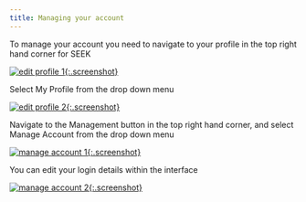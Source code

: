 ```yaml
---
title: Managing your account
---
```



To manage your account you need to navigate to your profile in the top right hand corner for SEEK

[![edit profile 1](/images/user-guide/edit_profile_1.png){:.screenshot}](/images/user-guide/edit_profile_1.png)

Select My Profile from the drop down menu

[![edit profile 2](/images/user-guide/edit_profile_2.png){:.screenshot}](/images/user-guide/edit_profile_2.png)

Navigate to the Management button in the top right hand corner, and select Manage Account from the drop down menu

[![manage account 1](/images/user-guide/manage_account_1.png){:.screenshot}](/images/user-guide/manage_account_1.png)

You can edit your login details within the interface

[![manage account 2](/images/user-guide/manage_account_2.png){:.screenshot}](/images/user-guide/manage_account_2.png)